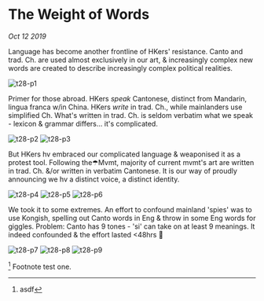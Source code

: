 # The Weight of Words
*Oct 12 2019*

Language has become another frontline of HKers' resistance. Canto and trad. Ch. are used almost exclusively in our art, & increasingly complex new words are created to describe increasingly complex political realities.

![t28-p1](images/thread28/t28-p1.jpg)

Primer for those abroad. HKers *speak* Cantonese, distinct from Mandarin, lingua franca w/in China. HKers *write* in trad. Ch., while mainlanders use simplified Ch. What's written in trad. Ch. is seldom verbatim what we speak - lexicon & grammar differs... it's complicated. 

![t28-p2](images/thread28/t28-p2.jpg)
![t28-p3](images/thread28/t28-p3.jpg)

But HKers hv embraced our complicated language & weaponised it as a protest tool. Following the☂Mvmt, majority of current mvmt's art are written in trad. Ch. &/or written in verbatim Cantonese. It is our way of proudly announcing we hv a distinct voice, a distinct identity.

![t28-p4](images/thread28/t28-p4.jpg)
![t28-p5](images/thread28/t28-p5.jpg)
![t28-p6](images/thread28/t28-p6.jpg)

We took it to some extremes. An effort to confound mainland 'spies' was to use Kongish, spelling out Canto words in Eng & throw in some Eng words for giggles. Problem: Canto has 9 tones - 'si' can take on at least 9 meanings. It indeed confounded & the effort lasted <48hrs 🤣

![t28-p7](images/thread28/t28-p7.jpg)
![t28-p8](images/thread28/t28-p8.jpg)
![t28-p9](images/thread28/t28-p9.jpg)

[^1] Footnote test one.

[^1]: asdf